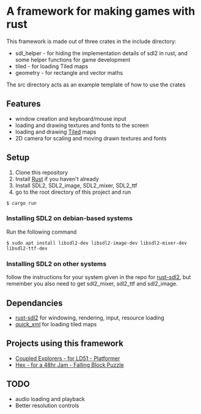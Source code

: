 # A framework for making games with rust

This framework is made out of three crates in the include directory:

* sdl_helper - for hiding the implementation details of sdl2 in rust, and some helper functions for game development
* tiled - for loading Tiled maps
* geometry - for rectangle and vector maths


The src directory acts as an example template of how to use the crates

## Features

* window creation and keyboard/mouse input
* loading and drawing textures and fonts to the screen
* loading and drawing [Tiled](https://www.mapeditor.org/) maps 
* 2D camera for scaling and moving drawn textures and fonts

## Setup 

1. Clone this repository 
2. Install [Rust](https://www.rust-lang.org/tools/install) if you haven't already
3. Install SDL2, SDL2_image, SDL2_mixer, SDL2_ttf
4. go to the root directory of this project and run 
```
$ cargo run
```

### Installing SDL2 on debian-based systems
Run the following command
```
$ sudo apt install libsdl2-dev libsdl2-image-dev libsdl2-mixer-dev libsdl2-ttf-dev
```
### Installing SDL2 on other systems

follow the instructions for your system given in the repo for [rust-sdl2](https://github.com/Rust-SDL2/rust-sdl2), but remember you also need to get sdl2_mixer, sdl2_ttf and sdl2_image.


## Dependancies

* [rust-sdl2](https://crates.io/crates/sdl2) for windowing, rendering, input, resource loading
* [quick_xml](https://crates.io/crates/quick-xml) for loading tiled maps

## Projects using this framework

* [Coupled Explorers - for LD51 - Platformer](https://github.com/NoamZeise/Coupled-Explorers-LD51)
* [Hex - for a 48hr Jam - Falling Block Puzzle](https://github.com/NoamZeise/Hex)

## TODO

* audio loading and playback
* Better resolution controls
